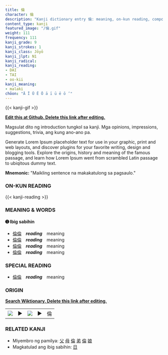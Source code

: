 ```yaml
---
title: 倫
character: 倫
description: "Kanji dictionary entry 倫: meaning, on-kun reading, compounds, origin, related kanji"
content_type: kanji
featured_image: "/倫.gif"
weight: 111
frequency: 111
kanji_grade: 9
kanji_strokes: 1
kanji_class: Jōyō
kanji_jlpt: N1
kanji_radical: 
kanji_reading: 
- DAI
- TAI
- oo-kii
kanji_meaning:
- malaki
chōon: "Ā Ī Ū Ē Ō ā ī ū ē ō ’"
---
```

[//]: # (Don't edit the line below. Kanji animated GIF code is automatically generated.)
{{< kanji-gif >}}

[//]: # (Edit below this line.)

**[Edit this at Github. Delete this link after editing.](https://github.com/tim0g/tim/tree/main/content/kanji/倫/index.md)**

Magsulat dito ng introduction tungkol sa kanji. Mga opinions, impressions, suggestions, trivia, ang kung ano-ano pa.

Generate Lorem Ipsum placeholder text for use in your graphic, print and web layouts, and discover plugins for your favorite writing, design and blogging tools. Explore the origins, history and meaning of the famous passage, and learn how Lorem Ipsum went from scrambled Latin passage to ubiqitous dummy text.
 
**Mnemonic:** "Maikling sentence na makakatulong sa pagsaulo."

### ON-KUN READING

[//]: # (Don't edit the line below. ON-KUN READING code is automatically generated.)
{{< kanji-reading >}}

### MEANING & WORDS

#### ➊ **Ibig sabihin**
  - [倫](../倫)[倫](../倫)　***reading***　meaning
  - [倫](../倫)[倫](../倫)　***reading***　meaning
  - [倫](../倫)[倫](../倫)　***reading***　meaning
  - [倫](../倫)[倫](../倫)　***reading***　meaning

### SPECIAL READING
  - [倫](../倫)[倫](../倫)　***reading***　meaning

### ORIGIN

**[Search Wiktionary. Delete this link after editing.](https://wiktionary.org/wiki/倫)**
<table class="kanji-table"><tr><td>
<img src="60px-倫-bronze.svg.png">
</td><td>▶</td><td>
<img src="60px-倫-oracle.svg.png">
</td><td>▶</td>
<td class="kanji-origin">倫</td>
</tr></table>

### RELATED KANJI
- Miyembro ng pamilya: [父](../父) [母](../母) [倫](../倫) [弟](../弟) [倫](../倫) [娘](../娘)
- Magkatulad ang ibig sabihin: [日](../日)
